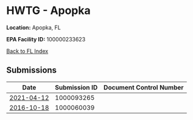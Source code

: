 # HWTG - Apopka

**Location:** Apopka, FL

**EPA Facility ID:** 100000233623

[Back to FL Index](../../index.md)

## Submissions

| Date | Submission ID | Document Control Number |
|------|--------------|-------------------------|
| [2021-04-12](submissions/1000093265.md) | 1000093265 |  |
| [2016-10-18](submissions/1000060039.md) | 1000060039 |  |
